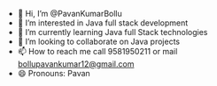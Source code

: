 - 👋 Hi, I’m @PavanKumarBollu
- 👀 I’m interested in Java full stack development
- 🌱 I’m currently learning Java full Stack technologies
- 💞️ I’m looking to collaborate on Java projects
- 📫 How to reach me call 9581950211 or mail bollupavankumar12@gmail.com
- 😄 Pronouns: Pavan  

<!---
PavanKumarBollu/PavanKumarBollu is a ✨ special ✨ repository because its `README.md` (this file) appears on your GitHub profile.
You can click the Preview link to take a look at your changes.
--->
